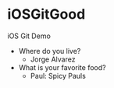 # iOSGitGood
iOS Git Demo

* Where do you live?
	* Jorge Alvarez
* What is your favorite food?
	* Paul: Spicy Pauls
